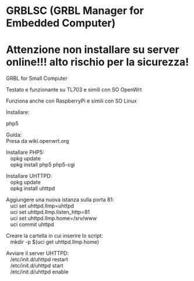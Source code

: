 GRBLSC (GRBL Manager for Embedded Computer)
======

Attenzione non installare su server online!!! alto rischio per la sicurezza!
======
   
<p>GRBL for Small Computer</p>

<p>Testato e funzionante su TL703 e simili con SO OpenWrt</p>
<p>Funziona anche con RaspberryPi e simili con SO Linux</p>

<p>Installare:</p>

<p>php5</p>

<p>Guida:<br />
Presa da wiki.openwrt.org</p>

<p>Installare PHP5:<br />
&nbsp; &nbsp;opkg update<br />
&nbsp; &nbsp;opkg install php5 php5-cgi</p>

<p>Installare UHTTPD:<br />
&nbsp; &nbsp;opkg update<br />
&nbsp; &nbsp;opkg install uhttpd</p>

<p>Aggiungere una nuova istanza sulla porta 81:<br />
&nbsp; &nbsp;uci set uhttpd.llmp=uhttpd<br />
&nbsp; &nbsp;uci set uhttpd.llmp.listen_http=81<br />
&nbsp; &nbsp;uci set uhttpd.llmp.home=/srv/www<br />
&nbsp; &nbsp;uci commit uhttpd</p>

<p>Creare la cartella in cui inserire lo script:<br />
&nbsp; &nbsp;mkdir -p $(uci get uhttpd.llmp.home)</p>

<p>Avviare il server UHTTPD:<br />
&nbsp; &nbsp;/etc/init.d/uhttpd restart<br />
&nbsp; &nbsp;/etc/init.d/uhttpd start<br />
&nbsp; &nbsp;/etc/init.d/uhttpd enable</p>
